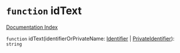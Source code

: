 # `function` idText

[Documentation Index](../README.md)

`function` idText(identifierOrPrivateName: [Identifier](../interface.Identifier/README.md) | [PrivateIdentifier](../interface.PrivateIdentifier/README.md)): `string`
